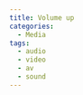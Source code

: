 ```yaml
---
title: Volume up
categories:
  - Media
tags:
  - audio
  - video
  - av
  - sound
---
```

